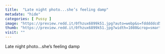 ```yaml
---
title:  "Late night photo...she’s feeling damp"
metadate: "hide"
categories: [ Pussy ]
image: "https://preview.redd.it/0fhzux6899k51.jpg?auto=webp&s=fdddddcd53e4f407a34c26a6b62b37ddc8f0e375"
thumb: "https://preview.redd.it/0fhzux6899k51.jpg?width=1080&crop=smart&auto=webp&s=323dfb05b2628ed837226f41294377e74faf40af"
visit: ""
---
```

Late night photo...she’s feeling damp

